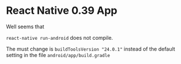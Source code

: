 React Native 0.39 App
====================

Well seems that

`
react-native run-android
`
does not compile. 

The must change is `buildToolsVersion "24.0.1"` instead of the default setting in the file `android/app/build.gradle`